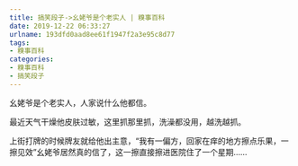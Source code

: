 ```yaml
---
title: 搞笑段子->幺姥爷是个老实人 | 糗事百科
date: 2019-12-22 06:33:27
urlname: 193dfd0aad8ee61f1947f2a3e95c8d77
tags: 
- 糗事百科
categories:
- 糗事百科
- 搞笑段子
---
```

幺姥爷是个老实人，人家说什么他都信。

最近天气干燥他皮肤过敏，这里抓那里抓，洗澡都没用，越洗越抓。

上街打牌的时候牌友就给他出主意，“我有一偏方，回家在痒的地方擦点乐果，一擦见效”幺姥爷居然真的信了，这一擦直接擦进医院住了一个星期……


